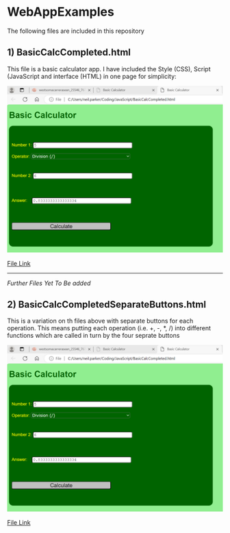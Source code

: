 # WebAppExamples

The following files are included in this repository

## 1) BasicCalcCompleted.html

This file is a basic calculator app. I have included the Style (CSS), Script (JavaScript 
and interface (HTML) in one page for simplicity:

<img src="https://github.com/NeilParkerBSDC/WebAppExamples/blob/main/BasicCalculator.png" alt="Basic Calculator screenshot" width=600>


[File Link](https://github.com/NeilParkerBSDC/WebAppExamples/blob/main/BasicCalcCompleted.html)

* * *
*Further Files Yet To Be added*

## 2) BasicCalcCompletedSeparateButtons.html

This is a variation on th files above with separate buttons for each operation. This means putting each operation (i.e. +, -, *, /) into different functions which are called in turn by the four seprate buttons

<img src="https://github.com/NeilParkerBSDC/WebAppExamples/blob/main/BasicCalculator.png" alt="Basic Calculator screenshot" width=600>

[File Link]()
